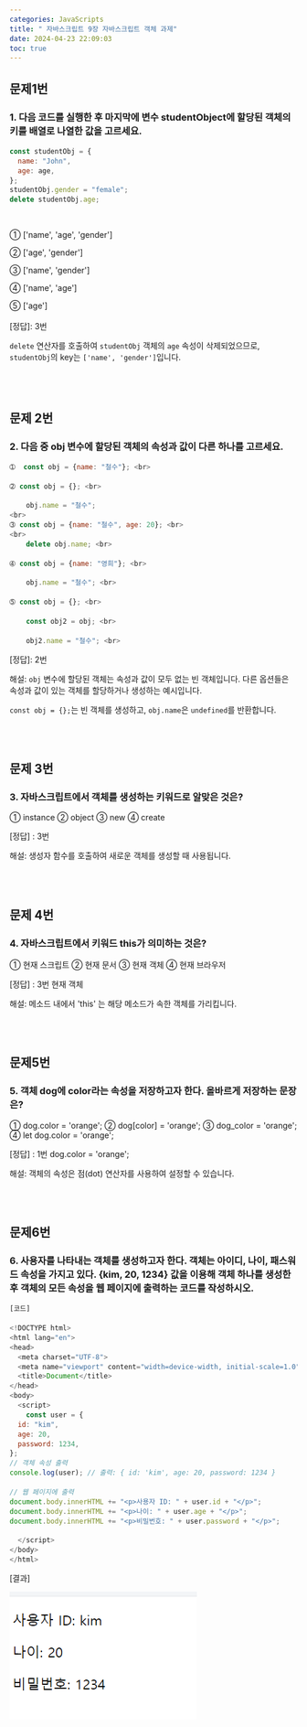 ```yaml
---
categories: JavaScripts
title: " 자바스크립트 9장 자바스크립트 객체 과제"
date: 2024-04-23 22:09:03
toc: true
---
```


## 문제1번

### 1. 다음 코드를 실행한 후 마지막에 변수 studentObject에 할당된 객체의 키를 배열로 나열한 값을 고르세요.

```js
const studentObj = {
  name: "John",
  age: age,
};
studentObj.gender = "female";
delete studentObj.age;
```

<br>

➀ ['name', 'age', 'gender'] <br>

➁ ['age', 'gender'] <br>

➂ ['name', 'gender'] <br>

➃ ['name', 'age'] <br>

➄ ['age'] 
<br>
<br>
[정답]: 3번 <br>

`delete` 연산자를 호출하여 `studentObj` 객체의 `age` 속성이 삭제되었으므로, `studentObj`의 key는 `['name', 'gender']`입니다. 
<br>
<br>
<br>
<br>

## 문제 2번

### 2. 다음 중 obj 변수에 할당된 객체의 속성과 값이 다른 하나를 고르세요.

```js
➀  const obj = {name: "철수"}; <br>

➁ const obj = {}; <br>

    obj.name = "철수";
<br>
➂ const obj = {name: "철수", age: 20}; <br>
<br>
    delete obj.name; <br>

➃ const obj = {name: "영희"}; <br>

    obj.name = "철수"; <br>

➄ const obj = {}; <br>

    const obj2 = obj; <br>

    obj2.name = "철수"; <br>
```
[정답]: 2번 <br>

해설: `obj` 변수에 할당된 객체는 속성과 값이 모두 없는 빈 객체입니다. 다른 옵션들은 속성과 값이 있는 객체를 할당하거나 생성하는 예시입니다.

`const obj = {};`는 빈 객체를 생성하고, `obj.name`은 `undefined`를 반환합니다.

​
<br>
<br>

## 문제 3번

### 3. 자바스크립트에서 객체를 생성하는 키워드로 알맞은 것은?

➀  instance      ➁ object      ➂ new      ➃ create

[정답] : 3번

해설: 생성자 함수를 호출하여 새로운 객체를 생성할 때 사용됩니다.

<br>
<br>

## 문제 4번

### 4. 자바스크립트에서 키워드 this가 의미하는 것은? <br>

➀  현재 스크립트     ➁ 현재 문서      ➂ 현재 객체      ➃ 현재 브라우저

[정답] : 3번 현재 객체 <br>

해설: 메소드 내에서 'this' 는 해당 메소드가 속한 객체를 가리킵니다.

<br>
<br>

## 문제5번

### 5. 객체 dog에 color라는 속성을 저장하고자 한다. 올바르게 저장하는 문장은?

➀  dog.color = 'orange';     ➁ dog[color] = 'orange';     ➂ dog_color = 'orange';     ➃ let dog.color = 'orange';

[정답] : 1번 dog.color = 'orange'; <br>

해설: 객체의 속성은 점(dot) 연산자를 사용하여 설정할 수 있습니다.

<br>
<br>

## 문제6번

### 6. 사용자를 나타내는 객체를 생성하고자 한다. 객체는 아이디, 나이, 패스워드 속성을 가지고 있다. {kim, 20, 1234} 값을 이용해 객체 하나를 생성한 후 객체의 모든 속성을 웹 페이지에 출력하는 코드를 작성하시오. 

```js
[코드]

<!DOCTYPE html>
<html lang="en">
<head>
  <meta charset="UTF-8">
  <meta name="viewport" content="width=device-width, initial-scale=1.0">
  <title>Document</title>
</head>
<body>
  <script>
    const user = {
  id: "kim",
  age: 20,
  password: 1234,
};
// 객체 속성 출력
console.log(user); // 출력: { id: 'kim', age: 20, password: 1234 }
    
// 웹 페이지에 출력
document.body.innerHTML += "<p>사용자 ID: " + user.id + "</p>";
document.body.innerHTML += "<p>나이: " + user.age + "</p>";
document.body.innerHTML += "<p>비밀번호: " + user.password + "</p>";

  </script>
</body>
</html>
```
[결과]

![test1](https://github.com/leejieun9/leejieun9.github.io/blob/master/docs/assets/images/9-4.PNG?raw=true)
